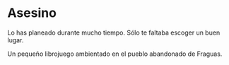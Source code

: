 # Asesino
Lo has planeado durante mucho tiempo. Sólo te faltaba escoger un buen lugar.

Un pequeño librojuego ambientado en el pueblo abandonado de Fraguas.
